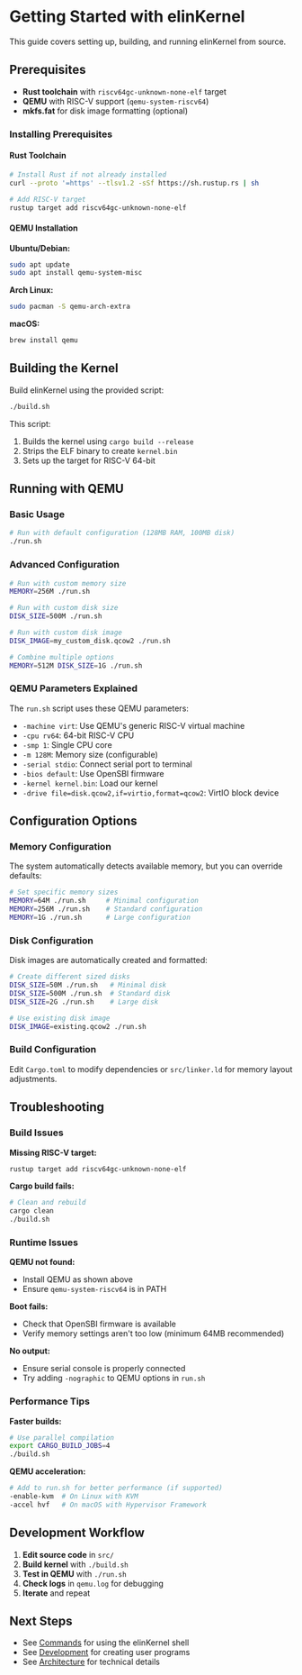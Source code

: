 # Getting Started with elinKernel

This guide covers setting up, building, and running elinKernel from source.

## Prerequisites

- **Rust toolchain** with `riscv64gc-unknown-none-elf` target
- **QEMU** with RISC-V support (`qemu-system-riscv64`)
- **mkfs.fat** for disk image formatting (optional)

### Installing Prerequisites

#### Rust Toolchain
```bash
# Install Rust if not already installed
curl --proto '=https' --tlsv1.2 -sSf https://sh.rustup.rs | sh

# Add RISC-V target
rustup target add riscv64gc-unknown-none-elf
```

#### QEMU Installation

**Ubuntu/Debian:**
```bash
sudo apt update
sudo apt install qemu-system-misc
```

**Arch Linux:**
```bash
sudo pacman -S qemu-arch-extra
```

**macOS:**
```bash
brew install qemu
```

## Building the Kernel

Build elinKernel using the provided script:

```bash
./build.sh
```

This script:
1. Builds the kernel using `cargo build --release`
2. Strips the ELF binary to create `kernel.bin`
3. Sets up the target for RISC-V 64-bit

## Running with QEMU

### Basic Usage

```bash
# Run with default configuration (128MB RAM, 100MB disk)
./run.sh
```

### Advanced Configuration

```bash
# Run with custom memory size
MEMORY=256M ./run.sh

# Run with custom disk size
DISK_SIZE=500M ./run.sh

# Run with custom disk image
DISK_IMAGE=my_custom_disk.qcow2 ./run.sh

# Combine multiple options
MEMORY=512M DISK_SIZE=1G ./run.sh
```

### QEMU Parameters Explained

The `run.sh` script uses these QEMU parameters:
- `-machine virt`: Use QEMU's generic RISC-V virtual machine
- `-cpu rv64`: 64-bit RISC-V CPU
- `-smp 1`: Single CPU core
- `-m 128M`: Memory size (configurable)
- `-serial stdio`: Connect serial port to terminal
- `-bios default`: Use OpenSBI firmware
- `-kernel kernel.bin`: Load our kernel
- `-drive file=disk.qcow2,if=virtio,format=qcow2`: VirtIO block device

## Configuration Options

### Memory Configuration

The system automatically detects available memory, but you can override defaults:

```bash
# Set specific memory sizes
MEMORY=64M ./run.sh     # Minimal configuration
MEMORY=256M ./run.sh    # Standard configuration
MEMORY=1G ./run.sh      # Large configuration
```

### Disk Configuration

Disk images are automatically created and formatted:

```bash
# Create different sized disks
DISK_SIZE=50M ./run.sh   # Minimal disk
DISK_SIZE=500M ./run.sh  # Standard disk
DISK_SIZE=2G ./run.sh    # Large disk

# Use existing disk image
DISK_IMAGE=existing.qcow2 ./run.sh
```

### Build Configuration

Edit `Cargo.toml` to modify dependencies or `src/linker.ld` for memory layout adjustments.

## Troubleshooting

### Build Issues

**Missing RISC-V target:**
```bash
rustup target add riscv64gc-unknown-none-elf
```

**Cargo build fails:**
```bash
# Clean and rebuild
cargo clean
./build.sh
```

### Runtime Issues

**QEMU not found:**
- Install QEMU as shown above
- Ensure `qemu-system-riscv64` is in PATH

**Boot fails:**
- Check that OpenSBI firmware is available
- Verify memory settings aren't too low (minimum 64MB recommended)

**No output:**
- Ensure serial console is properly connected
- Try adding `-nographic` to QEMU options in `run.sh`

### Performance Tips

**Faster builds:**
```bash
# Use parallel compilation
export CARGO_BUILD_JOBS=4
./build.sh
```

**QEMU acceleration:**
```bash
# Add to run.sh for better performance (if supported)
-enable-kvm  # On Linux with KVM
-accel hvf   # On macOS with Hypervisor Framework
```

## Development Workflow

1. **Edit source code** in `src/`
2. **Build kernel** with `./build.sh`
3. **Test in QEMU** with `./run.sh`
4. **Check logs** in `qemu.log` for debugging
5. **Iterate** and repeat

## Next Steps

- See [Commands](commands.md) for using the elinKernel shell
- See [Development](development.md) for creating user programs
- See [Architecture](architecture.md) for technical details 